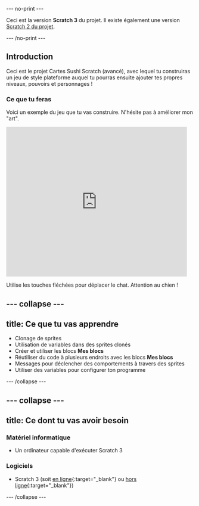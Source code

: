 \--- no-print \---

Ceci est la version **Scratch 3** du projet. Il existe également une version [Scratch 2 du projet](https://projects.raspberrypi.org/en/projects/cd-advanced-scratch-sushi-scratch2).

\--- /no-print \---

## Introduction

Ceci est le projet Cartes Sushi Scratch (avancé), avec lequel tu construiras un jeu de style plateforme auquel tu pourras ensuite ajouter tes propres niveaux, pouvoirs et personnages !

### Ce que tu feras

Voici un exemple du jeu que tu vas construire. N'hésite pas à améliorer mon "art".

<div class="scratch-preview">
  <iframe allowtransparency="true" width="485" height="402" src="https://scratch.mit.edu/projects/embed/223694539/?autostart=false" frameborder="0"></iframe>
</div>

Utilise les touches fléchées pour déplacer le chat. Attention au chien !

## \--- collapse \---

## title: Ce que tu vas apprendre

+ Clonage de sprites
+ Utilisation de variables dans des sprites clonés
+ Créer et utiliser les blocs **Mes blocs**
+ Réutiliser du code à plusieurs endroits avec les blocs **Mes blocs**
+ Messages pour déclencher des comportements à travers des sprites
+ Utiliser des variables pour configurer ton programme

\--- /collapse \---

## \--- collapse \---

## title: Ce dont tu vas avoir besoin

### Matériel informatique

+ Un ordinateur capable d'exécuter Scratch 3

### Logiciels

+ Scratch 3 (soit [en ligne](https://scratch.mit.edu/projects/editor/){:target="_blank"} ou [hors ligne](https://scratch.mit.edu/download/){:target="_blank"})

\--- /collapse \---